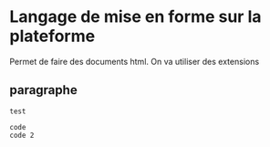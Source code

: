 # Langage de mise en forme sur la plateforme

Permet de faire des documents html. On va utiliser des extensions

## paragraphe

`test`

```
code
code 2
```




